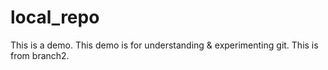 # local_repo
This is a demo.
This demo is for understanding & experimenting git.
This is from branch2.
